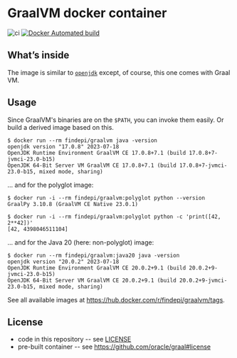 # GraalVM docker container

![ci](https://github.com/findepi/graalvm-docker/workflows/ci/badge.svg)
[![Docker Automated build](https://img.shields.io/docker/automated/findepi/graalvm.svg)](https://hub.docker.com/r/findepi/graalvm/)

## What’s inside

The image is similar to [`openjdk`](https://hub.docker.com/_/openjdk/) except,
of course, this one comes with Graal VM.

## Usage

Since GraalVM's binaries are on the `$PATH`, you can invoke them easily. Or build a
derived image based on this.

```
$ docker run --rm findepi/graalvm java -version
openjdk version "17.0.8" 2023-07-18
OpenJDK Runtime Environment GraalVM CE 17.0.8+7.1 (build 17.0.8+7-jvmci-23.0-b15)
OpenJDK 64-Bit Server VM GraalVM CE 17.0.8+7.1 (build 17.0.8+7-jvmci-23.0-b15, mixed mode, sharing)
```

… and for the polyglot image:

```
$ docker run -i --rm findepi/graalvm:polyglot python --version
GraalPy 3.10.8 (GraalVM CE Native 23.0.1)

$ docker run -i --rm findepi/graalvm:polyglot python -c 'print([42, 2**42])'
[42, 4398046511104]
```

… and for the Java 20 (here: non-polyglot) image:

```
$ docker run --rm findepi/graalvm:java20 java -version
openjdk version "20.0.2" 2023-07-18
OpenJDK Runtime Environment GraalVM CE 20.0.2+9.1 (build 20.0.2+9-jvmci-23.0-b15)
OpenJDK 64-Bit Server VM GraalVM CE 20.0.2+9.1 (build 20.0.2+9-jvmci-23.0-b15, mixed mode, sharing)
```

See all available images at https://hub.docker.com/r/findepi/graalvm/tags.

## License

- code in this repository -- see [LICENSE](LICENSE)
- pre-built container -- see https://github.com/oracle/graal#license
